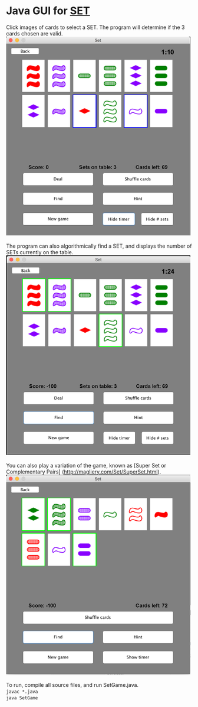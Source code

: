 # Java GUI for [SET](https://en.wikipedia.org/wiki/Set_(game))
Click images of cards to select a SET. The program will determine if the 3 cards chosen are valid. <br>
<img src="https://github.com/tiffanyc622/set-game/blob/master/screenshots/clicking%20set.png" width="500"> <br> <br>
The program can also algorithmically find a SET, and displays the number of SETs currently on the table. <br>
<img src="https://github.com/tiffanyc622/set-game/blob/master/screenshots/auto-finding%20set.png" width="500"> <br> <br>
You can also play a variation of the game, known as [Super Set or Complementary Pairs] (http://magliery.com/Set/SuperSet.html). <br>
<img src="https://github.com/tiffanyc622/set-game/blob/master/screenshots/superset.png" width="500"> <br> <br>
To run, compile all source files, and run SetGame.java. <br>
`javac *.java` <br>
`java SetGame`
